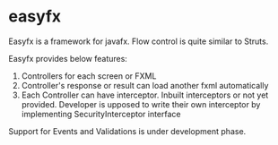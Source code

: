 # easyfx
Easyfx is a framework for javafx. Flow control is quite similar to Struts. 

Easyfx provides below features:
1. Controllers for each screen or FXML
2. Controller's response or result can load another fxml automatically
3. Each Controller can have interceptor. Inbuilt interceptors or not yet provided. Developer is upposed to write their own interceptor
by implementing SecurityInterceptor interface


Support for Events and Validations is under development phase.
